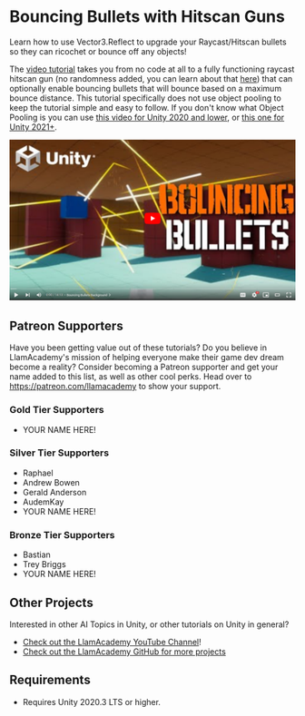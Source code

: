 # Bouncing Bullets with Hitscan Guns 

Learn how to use Vector3.Reflect to upgrade your Raycast/Hitscan bullets so they can ricochet or bounce off any objects!

The [video tutorial](https://youtu.be/GkStW8-Q5P0) takes you from no code at all to a fully functioning raycast hitscan gun (no randomness added, you can learn about that [here](https://youtu.be/cI3E7_f74MA)) that can optionally enable bouncing bullets that will bounce based on a maximum bounce distance.
This tutorial specifically does not use object pooling to keep the tutorial simple and easy to follow. If you don't know what Object Pooling is you can use [this video for Unity 2020 and lower](https://youtu.be/fsDE_mO4RZM), or [this one for Unity 2021+](https://youtu.be/zyzqA_CPz2E).

[![Youtube Tutorial](./Video%20Screenshot.png)](https://youtu.be/GkStW8-Q5P0)

## Patreon Supporters
Have you been getting value out of these tutorials? Do you believe in LlamAcademy's mission of helping everyone make their game dev dream become a reality? Consider becoming a Patreon supporter and get your name added to this list, as well as other cool perks.
Head over to https://patreon.com/llamacademy to show your support.

### Gold Tier Supporters
* YOUR NAME HERE!

### Silver Tier Supporters
* Raphael
* Andrew Bowen
* Gerald Anderson
* AudemKay
* YOUR NAME HERE!

### Bronze Tier Supporters
* Bastian
* Trey Briggs
* YOUR NAME HERE!

## Other Projects
Interested in other AI Topics in Unity, or other tutorials on Unity in general? 

* [Check out the LlamAcademy YouTube Channel](https://youtube.com/c/LlamAcademy)!
* [Check out the LlamAcademy GitHub for more projects](https://github.com/llamacademy)

## Requirements
* Requires Unity 2020.3 LTS or higher. 